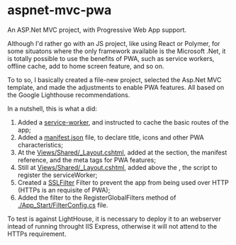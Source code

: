 # aspnet-mvc-pwa

An ASP.Net MVC project, with Progressive Web App support.

Although I'd rather go with an JS project, like using React or Polymer, for some situatons where the only framework available is the Microsoft .Net, it is totally possible to use the benefits of PWA, such as service workers, offline cache, add to home screen feature, and so on.

To to so, I basically created a file-new project, selected the Asp.Net MVC template, and made the adjustments to enable PWA features. All based on the Google Lighthouse recommendations.

In a nutshell, this is what a did:

1) Added a [service-worker](./aspnet-mvc-pwa/service-worker.js), and instructed to cache the basic routes of the app;
2) Added a [manifest.json](./aspnet-mvc-pwa/manifest.json) file, to declare title, icons and other PWA characteristics;
3) At the [Views/Shared/_Layout.cshtml](./aspnet-mvc-pwa/Views/Shared/_Layout.cshtml), added at the <head> section, the manifest reference, and the meta tags for PWA features;
4) Still at [Views/Shared/_Layout.cshtml](./aspnet-mvc-pwa/Views/Shared/_Layout.cshtml), added above the </body>, the script to register the serviceWorker;
5) Created a [SSLFilter](./aspnet-mvc-pwa/SSLFilter.cs) Filter to prevent the app from being used over HTTP (HTTPs is an requisite of PWA);
6) Added the filter to the RegisterGlobalFilters method of [./App_Start/FilterConfig.cs](./aspnet-mvc-pwa/App_Start/FilterConfig.cs) file.

To test is against LightHouse, it is necessary to deploy it to an webserver intead of running throught IIS Express, otherwise it will not attend to the HTTPs requirement.
